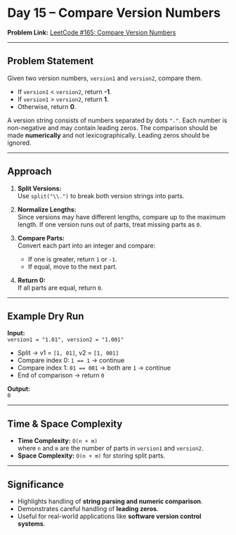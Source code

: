 # Day 15 – Compare Version Numbers

**Problem Link:** [LeetCode #165: Compare Version Numbers](https://leetcode.com/problems/compare-version-numbers/)

---

## Problem Statement
Given two version numbers, `version1` and `version2`, compare them.

- If `version1` < `version2`, return **-1**.  
- If `version1` > `version2`, return **1**.  
- Otherwise, return **0**.  

A version string consists of numbers separated by dots `"."`. Each number is non-negative and may contain leading zeros. The comparison should be made **numerically** and not lexicographically. Leading zeros should be ignored.

---

## Approach
1. **Split Versions:**  
   Use `split("\\.")` to break both version strings into parts.  

2. **Normalize Lengths:**  
   Since versions may have different lengths, compare up to the maximum length. If one version runs out of parts, treat missing parts as `0`.  

3. **Compare Parts:**  
   Convert each part into an integer and compare:
   - If one is greater, return `1` or `-1`.  
   - If equal, move to the next part.  

4. **Return 0:**  
   If all parts are equal, return `0`.  

---

## Example Dry Run
**Input:**  
`version1 = "1.01", version2 = "1.001"`  

- Split → v1 = `[1, 01]`, v2 = `[1, 001]`  
- Compare index 0: `1 == 1` → continue  
- Compare index 1: `01 == 001` → both are `1` → continue  
- End of comparison → return `0`  

**Output:**  
`0`

---

## Time & Space Complexity
- **Time Complexity:** `O(n + m)`  
  where `n` and `m` are the number of parts in `version1` and `version2`.  
- **Space Complexity:** `O(n + m)` for storing split parts.  

---

## Significance
- Highlights handling of **string parsing and numeric comparison**.  
- Demonstrates careful handling of **leading zeros**.  
- Useful for real-world applications like **software version control systems**.  
